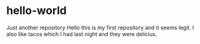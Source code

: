 # hello-world
Just another repository
Hello this is my first repository and it seems legit. I also like tacos which I had last night and they were delicius.
